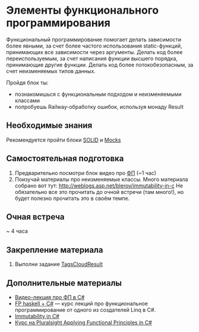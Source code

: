 # Элементы функционального программирования

Функциональный программирование помогает делать зависимости более явными, за счет более частого использования static-функций, принимающих все зависимости через аргументы.
Делать код более переиспользуемым, за счет написания функции высшего порядка, принимающие другие функции.
Делать код более потокобезопасным, за счет неизменяемых типов данных.

Пройдя блок ты:

- познакомишься с функциональным подходом и неизменяемыми классами
- попробуешь Railway-обработку ошибок, используя монаду Result


## Необходимые знания

Рекомендуется пройти блоки [SOLID](https://github.com/kontur-csharper/solid-design) и [Mocks](https://github.com/kontur-csharper/mocks)


## Самостоятельная подготовка
1. Предварительно посмотри блок видео про [ФП](https://ulearn.azurewebsites.net/Course/cs2/Probliematika_e0da880e-8afe-4f7c-a0dc-704337b535c4) (~1 час)
 
2. Поизучай материалы про неизменяемые классы. Много материала собрано вот тут: http://weblogs.asp.net/bleroy/immutability-in-c
Не обязательно все это прочитать до очной встречи (там много!), но будет полезно прочитать это в своём темпе.


## Очная встреча

~ 4 часа


## Закрепление материала

1. Выполни задание [TagsCloudResult](HomeExercise.md)


## Дополнительные материалы

* [Видео-лекция про ФП в C#](https://ulearn.azurewebsites.net/Course/cs2/Probliematika_e0da880e-8afe-4f7c-a0dc-704337b535c4)
* [FP haskell + C#](https://www.youtube.com/watch?v=UIUlFQH4Cvo&list=PLTA0Ta9Qyspa5Nayx0VCHj5AHQJqp1clD) — курс лекций про функциональное программирование от одного из создателей Linq в C#.
* [Immutability in C#](http://weblogs.asp.net/bleroy/immutability-in-c)
* [Курс на Pluralsight Applying Functional Principles in C#](https://app.pluralsight.com/library/courses/csharp-applying-functional-principles/table-of-contents)
